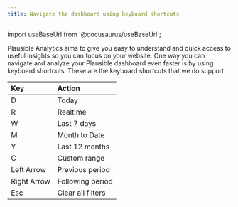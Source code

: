 ```yaml
---
title: Navigate the dashboard using keyboard shortcuts
---
```


import useBaseUrl from '@docusaurus/useBaseUrl';

Plausible Analytics aims to give you easy to understand and quick access to useful insights so you can focus on your website. One way you can navigate and analyze your Plausible dashboard even faster is by using keyboard shortcuts. These are the keyboard shortcuts that we do support.

| Key       | Action     | 
| :------------- | :----------- | 
| D | Today | 
| R | Realtime | 
| W | Last 7 days | 
| M | Month to Date | 
| Y | Last 12 months | 
| C | Custom range | 
| Left Arrow | Previous period | 
| Right Arrow | Following period |
| Esc | Clear all filters |
